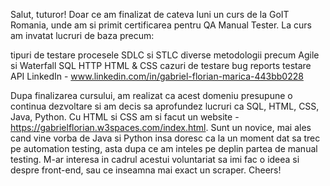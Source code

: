 Salut, tuturor! Doar ce am finalizat de cateva luni un curs de la GoIT Romania, unde am si primit certificarea pentru QA Manual Tester. La curs am invatat lucruri de baza precum:

tipuri de testare
procesele SDLC si STLC
diverse metodologii precum Agile si Waterfall
SQL
HTTP
HTML & CSS
cazuri de testare
bug reports
testare API
LinkedIn - www.linkedin.com/in/gabriel-florian-marica-443bb0228

Dupa finalizarea cursului, am realizat ca acest domeniu presupune o continua dezvoltare si am decis sa aprofundez lucruri ca SQL, HTML, CSS, Java, Python. Cu HTML si CSS am si facut un website - https://gabrielflorian.w3spaces.com/index.html. Sunt un novice, mai ales cand vine vorba de Java si Python insa doresc ca la un moment dat sa trec pe automation testing, asta dupa ce am inteles pe deplin partea de manual testing. M-ar interesa in cadrul acestui voluntariat sa imi fac o ideea si despre front-end, sau ce inseamna mai exact un scraper. Cheers!
